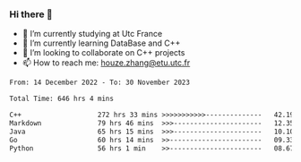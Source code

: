 ### Hi there 👋
- 🔭 I’m currently studying at Utc France
- 🌱 I’m currently learning DataBase and C++
- 👯 I’m looking to collaborate on C++ projects
- 📫 How to reach me: houze.zhang@etu.utc.fr

<!--START_SECTION:waka-->

```txt
From: 14 December 2022 - To: 30 November 2023

Total Time: 646 hrs 4 mins

C++                   272 hrs 33 mins >>>>>>>>>>>--------------   42.19 %
Markdown              79 hrs 46 mins  >>>----------------------   12.35 %
Java                  65 hrs 15 mins  >>>----------------------   10.10 %
Go                    60 hrs 14 mins  >>-----------------------   09.33 %
Python                56 hrs 1 min    >>-----------------------   08.67 %
```

<!--END_SECTION:waka-->
